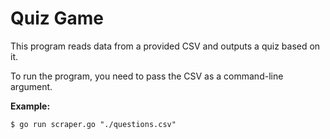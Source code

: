 # Quiz Game

This program reads data from a provided CSV and outputs a quiz based on it.

To run the program, you need to pass the CSV as a command-line argument.


**Example:**

```
$ go run scraper.go "./questions.csv"
```

